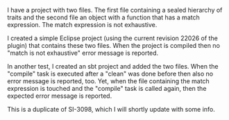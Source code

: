 I have a project with two files. The first file containing a sealed hierarchy of traits and the second file an object with a function that has a match expression. The match expression is not exhaustive.

I created a simple Eclipse project (using the current revision 22026 of the plugin) that contains these two files. When the project is compiled then no "match is not exhaustive" error message is reported.

In another test, I created an sbt project and added the two files. When the "compile" task is executed after a "clean" was done before then also no error message is reported, too. Yet, when the file containing the match expression is touched and the "compile" task is called again, then the expected error message is reported.



This is a duplicate of SI-3098, which I will shortly update with some info.
